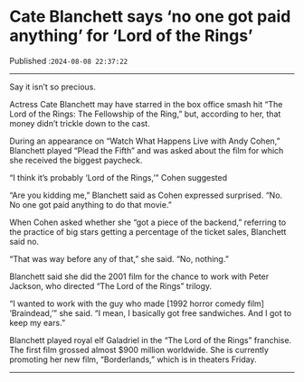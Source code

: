 # Cate Blanchett says ‘no one got paid anything’ for ‘Lord of the Rings’

Published :`2024-08-08 22:37:22`

---

Say it isn’t so precious.

Actress Cate Blanchett may have starred in the box office smash hit “The Lord of the Rings: The Fellowship of the Ring,” but, according to her, that money didn’t trickle down to the cast.

During an appearance on “Watch What Happens Live with Andy Cohen,” Blanchett played “Plead the Fifth” and was asked about the film for which she received the biggest paycheck.

“I think it’s probably ‘Lord of the Rings,’” Cohen suggested

“Are you kidding me,” Blanchett said as Cohen expressed surprised. “No. No one got paid anything to do that movie.”

When Cohen asked whether she “got a piece of the backend,” referring to the practice of big stars getting a percentage of the ticket sales, Blanchett said no.

“That was way before any of that,” she said. “No, nothing.”

Blanchett said she did the 2001 film for the chance to work with Peter Jackson, who directed “The Lord of the Rings” trilogy.

“I wanted to work with the guy who made [1992 horror comedy film] ‘Braindead,’” she said. “I mean, I basically got free sandwiches. And I got to keep my ears.”

Blanchett played royal elf Galadriel in the “The Lord of the Rings” franchise. The first film grossed almost $900 million worldwide. She is currently promoting her new film, “Borderlands,” which is in theaters Friday.

---

